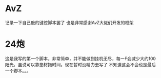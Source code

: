 # AvZ
记录一下自己敲的键控脚本罢了
也是非常感谢AvZ大佬们开发的框架
# 24炮
这是我写的第一个脚本，非常简单，并不能做到挂机无尽，每一F会减少大约100阳光，虽说可以靠垫材拖时间，现在暂时没精力去写了
不知道这会不会也是最后一个脚本。。。
